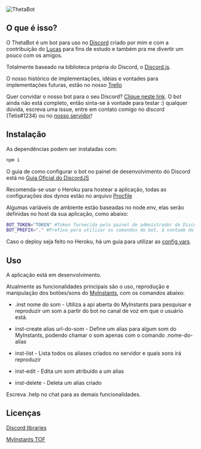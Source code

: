 ![ThetaBot](https://i.imgur.com/rQEYFnt.png)

## O que é isso?

O ThetaBot é um bot para uso no [Discord](https://discord.com/) criado por mim e com a contribuição do [Lucas](https://github.com/lucasvsouza28) para fins de estudo e também pra me divertir um pouco com os amigos.

Totalmente baseado na biblioteca própria do Discord, o [Discord.js](https://discord.js.org/#/).

O nosso histórico de implementações, idéias e vontades para implementações futuras, estão no nosso [Trello](https://trello.com/b/bArWp6KZ/thetabot)

Quer convidar o nosso bot para o seu Discord? [Clique neste link](https://discord.com/oauth2/authorize?client_id=799778892780011530&scope=bot). O bot ainda não está completo, então sinta-se à vontade para testar :) qualquer dúvida, escreva uma issue, entre em contato comigo no discord (Tetis#1234) ou no [nosso servidor](https://discord.gg/mnXbckAU)!

## Instalação

As dependências podem ser instaladas com:

```bash
npm i
```

O guia de como configurar o bot no painel de desenvolvimento do Discord está no [Guia Oficial do DiscordJS](https://discordjs.guide/preparations/setting-up-a-bot-application.html#creating-your-bot)

Recomenda-se usar o Heroku para hostear a aplicação, todas as configurações dos dynos estão no arquivo [Procfile](https://github.com/AndradeMatheus/ThetaBot/blob/master/Procfile)

Algumas variáveis de ambiente estão baseadas no node.env, elas serão definidas no host da sua aplicação, como abaixo:

```bash
BOT_TOKEN="TOKEN" #Token fornecida pelo painel de admnistrador do Discord
BOT_PREFIX="." #Prefixo para utilizar os comandos do bot, à vontade do usuário
```

Caso o deploy seja feito no Heroku, há um guia para utilizar as [config vars](https://devcenter.heroku.com/articles/config-vars).

## Uso

A aplicação está em desenvolvimento.

Atualmente as funcionalidades principais são o uso, reprodução e manipulação dos botões/sons do [MyInstants](https://www.myinstants.com/index/br/), com os comandos abaixo:

* .inst nome do som - Utiliza a api aberta do MyInstants para pesquisar e reproduzir um som a partir do bot no canal de voz em que o usuário está.

* inst-create alias url-do-som - Define um alias para algum som do MyInstants, podendo chamar o som apenas com o comando .nome-do-alias

* inst-list - Lista todos os aliases criados no servidor e quais sons irá reproduzir

* inst-edit - Edita um som atribuído a um alias

* inst-delete - Deleta um alias criado

Escreva .help no chat para as demais funcionalidades.

## Licenças

[Discord libraries](https://discord.com/licenses)

[MyInstants TOF](https://www.myinstants.com/terms_of_use.html)
